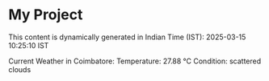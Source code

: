 # My Project

This content is dynamically generated in Indian Time (IST): 2025-03-15 10:25:10 IST


Current Weather in Coimbatore:
Temperature: 27.88 °C
Condition: scattered clouds
